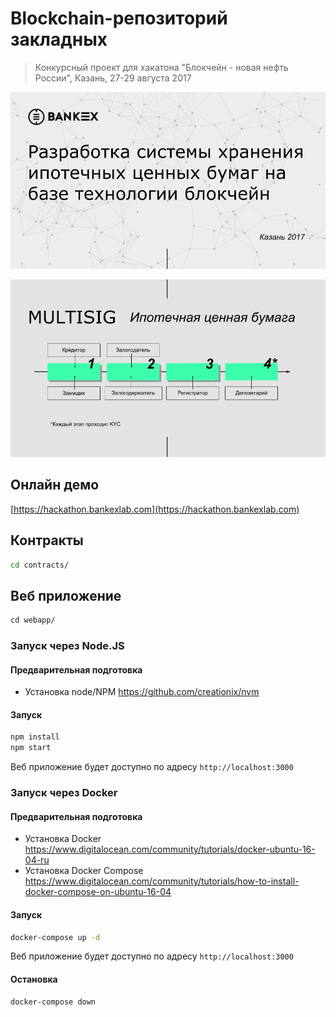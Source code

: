 # Blockchain-репозиторий закладных

> Конкурсный проект для хакатона "Блокчейн - новая нефть России", Казань, 27-29 августа 2017

![](https://github.com/BankEx/Blockchain-Hackathon-Kazan/blob/master/Images/BankEx.jpg?raw=true)

![](https://github.com/BankEx/Blockchain-Hackathon-Kazan/blob/master/Images/BankEx-2.jpg?raw=true)

## Онлайн демо
[https://hackathon.bankexlab.com](https://hackathon.bankexlab.com)

## Контракты

```bash
cd contracts/
```

## Веб приложение

```bash
сd webapp/
```
### Запуск через Node.JS

#### Предварительная подготовка

* Установка node/NPM https://github.com/creationix/nvm

#### Запуск

```bash
npm install
npm start
```

Веб приложение будет доступно по адресу ```http://localhost:3000```

### Запуск через Docker

#### Предварительная подготовка

* Установка Docker https://www.digitalocean.com/community/tutorials/docker-ubuntu-16-04-ru
* Установка Docker Compose https://www.digitalocean.com/community/tutorials/how-to-install-docker-compose-on-ubuntu-16-04

#### Запуск

```bash
docker-compose up -d
```

Веб приложение будет доступно по адресу ```http://localhost:3000```

#### Остановка

```bash
docker-compose down
```